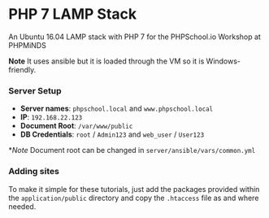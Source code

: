 # PHP 7 LAMP Stack 

An Ubuntu 16.04 LAMP stack with PHP 7 for the PHPSchool.io Workshop at PHPMiNDS

**Note** It uses ansible but it is loaded through the VM so it is Windows-friendly.


### Server Setup

* **Server names**: `phpschool.local` and `www.phpschool.local` 
* **IP**: `192.168.22.123`
* **Document Root**: `/var/www/public`
* **DB Credentials**: `root` / `Admin123` and `web_user` / `User123`


**Note* Document root can be changed in `server/ansible/vars/common.yml`

### Adding sites

To make it simple for these tutorials, just add the packages provided within the `application/public` directory and copy the `.htaccess` file as and where needed.